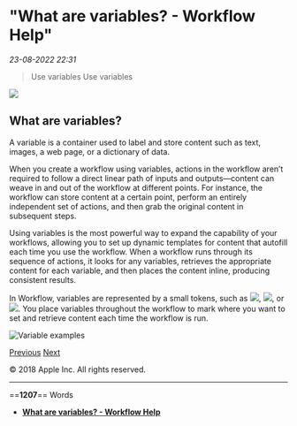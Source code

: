 # "What are variables? - Workflow Help"

*23-08-2022 22:31* 

> Use variables
Use variables

![](https://help.apple.com/workflow/en.lproj/GlobalArt/AppIconDefault_Workflow.png)

## What are variables?

A variable is a container used to label and store content such as text, images, a web page, or a dictionary of data.

When you create a workflow using variables, actions in the workflow aren’t required to follow a direct linear path of inputs and outputs—content can weave in and out of the workflow at different points. For instance, the workflow can store content at a certain point, perform an entirely independent set of actions, and then grab the original content in subsequent steps.

Using variables is the most powerful way to expand the capability of your workflows, allowing you to set up dynamic templates for content that autofill each time you use the workflow. When a workflow runs through its sequence of actions, it looks for any variables, retrieves the appropriate content for each variable, and then places the content inline, producing consistent results.

In Workflow, variables are represented by a small tokens, such as ![](https://help.apple.com/workflow/en.lproj/Art/S0204_VariablesTokenText.png), ![](https://help.apple.com/workflow/en.lproj/Art/S0202_VariablesTokenAskWhenRun.png), or ![](https://help.apple.com/workflow/en.lproj/Art/S0203_VariablesTokenClipboard.png). You place variables throughout the workflow to mark where you want to set and retrieve content each time the workflow is run.

![Variable examples](https://help.apple.com/workflow/en.lproj/Art/S0205_VariablesTokens.png)

[Previous](https://help.apple.com/workflow/#/apdf330fd3a0) [Next](https://help.apple.com/workflow/#/apdd2b316022)

© 2018 Apple Inc. All rights reserved.
***

==**1207**== Words

- **[What are variables? - Workflow Help](https://help.apple.com/workflow/#/apdb5506f698)**